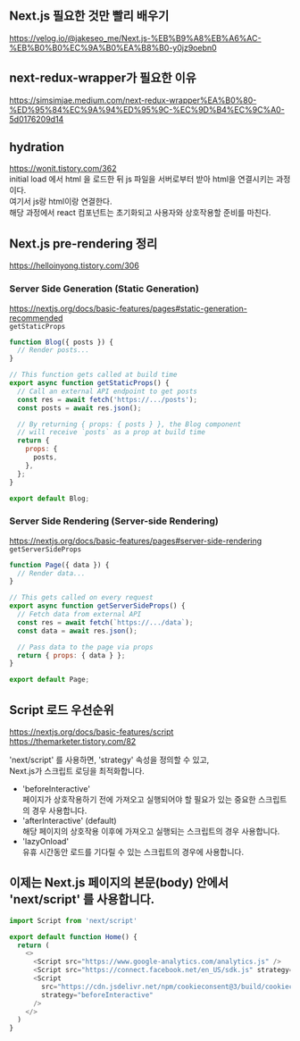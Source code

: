 
## Next.js 필요한 것만 빨리 배우기  
https://velog.io/@jakeseo_me/Next.js-%EB%B9%A8%EB%A6%AC-%EB%B0%B0%EC%9A%B0%EA%B8%B0-y0jz9oebn0  

## next-redux-wrapper가 필요한 이유  
https://simsimjae.medium.com/next-redux-wrapper%EA%B0%80-%ED%95%84%EC%9A%94%ED%95%9C-%EC%9D%B4%EC%9C%A0-5d0176209d14  

## hydration  
https://wonit.tistory.com/362  
initial load 에서 html 을 로드한 뒤 js 파일을 서버로부터 받아 html을 연결시키는 과정이다.  
여기서 js랑 html이랑 연결한다.  
해당 과정에서 react 컴포넌트는 초기화되고 사용자와 상호작용할 준비를 마친다.  

## Next.js pre-rendering 정리  
https://helloinyong.tistory.com/306  

### Server Side Generation (Static Generation)
https://nextjs.org/docs/basic-features/pages#static-generation-recommended  
`getStaticProps`  
```javascript
function Blog({ posts }) {
  // Render posts...
}

// This function gets called at build time
export async function getStaticProps() {
  // Call an external API endpoint to get posts
  const res = await fetch('https://.../posts');
  const posts = await res.json();

  // By returning { props: { posts } }, the Blog component
  // will receive `posts` as a prop at build time
  return {
    props: {
      posts,
    },
  };
}

export default Blog;
```

### Server Side Rendering (Server-side Rendering)
https://nextjs.org/docs/basic-features/pages#server-side-rendering  
`getServerSideProps`  
```javascript
function Page({ data }) {
  // Render data...
}

// This gets called on every request
export async function getServerSideProps() {
  // Fetch data from external API
  const res = await fetch(`https://.../data`);
  const data = await res.json();

  // Pass data to the page via props
  return { props: { data } };
}

export default Page;
```


## Script 로드 우선순위  
https://nextjs.org/docs/basic-features/script  
https://themarketer.tistory.com/82   

'next/script' 를 사용하면, 'strategy' 속성을 정의할 수 있고,   
Next.js가 스크립트 로딩을 최적화합니다.   

- 'beforeInteractive'   
페이지가 상호작용하기 전에 가져오고 실행되어야 할 필요가 있는 중요한 스크립트의 경우 사용합니다.   
- 'afterInteractive' (default)   
해당 페이지의 상호작용 이후에 가져오고 실행되는 스크립트의 경우 사용합니다.   
- 'lazyOnload'   
유휴 시간동안 로드를 기다릴 수 있는 스크립트의 경우에 사용합니다.   

## 이제는 Next.js 페이지의 본문(body) 안에서 'next/script' 를 사용합니다.   
```javascript
import Script from 'next/script'

export default function Home() {
  return (
    <>
      <Script src="https://www.google-analytics.com/analytics.js" />  
      <Script src="https://connect.facebook.net/en_US/sdk.js" strategy="lazyOnload" />  
      <Script
        src="https://cdn.jsdelivr.net/npm/cookieconsent@3/build/cookieconsent.min.js"
        strategy="beforeInteractive"
      />
    </>
  )
}
```